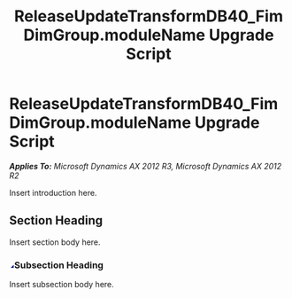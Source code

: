 ﻿---
title: ReleaseUpdateTransformDB40_FimDimGroup.moduleName Upgrade Script
TOCTitle: ReleaseUpdateTransformDB40_FimDimGroup.moduleName Upgrade Script
ms:assetid: c698c95f-9e44-9dd1-e955-47d398454545
ms:mtpsurl: https://msdn.microsoft.com/en-us/library/JJ719547(v=AX.60)
ms:contentKeyID: 49711115
ms.date: 05/18/2015
mtps_version: v=AX.60
---

# ReleaseUpdateTransformDB40\_FimDimGroup.moduleName Upgrade Script 


_**Applies To:** Microsoft Dynamics AX 2012 R3, Microsoft Dynamics AX 2012 R2_

Insert introduction here.

## Section Heading

Insert section body here.

### ![JJ719547.collapse\_all(en-us,AX.60).gif](images/Gg863931.collapse_all(en-us,AX.60).gif "JJ719547.collapse_all(en-us,AX.60).gif")Subsection Heading

Insert subsection body here.

  


